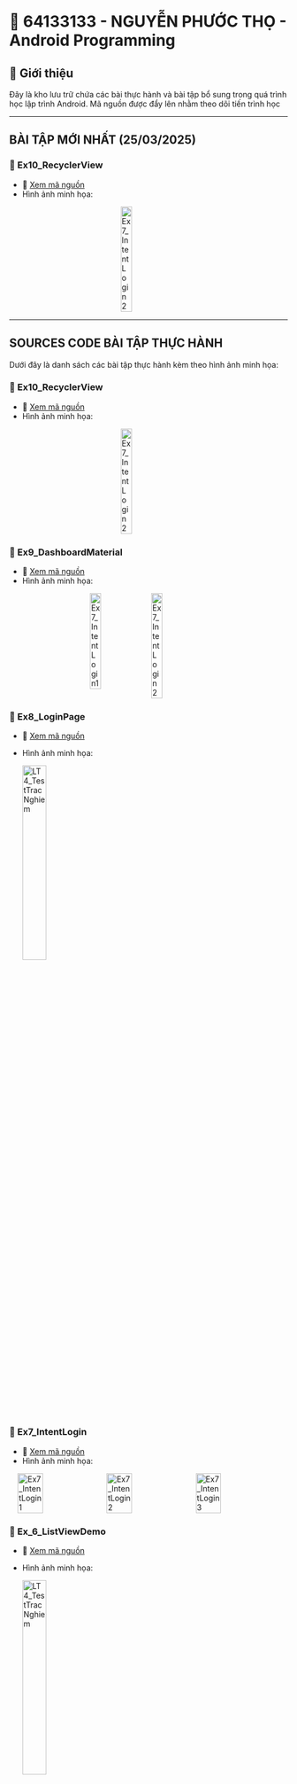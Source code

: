 # 📌 64133133 - NGUYỄN PHƯỚC THỌ - Android Programming

## 📌 Giới thiệu
Đây là kho lưu trữ chứa các bài thực hành và bài tập bổ sung trong quá trình học lập trình Android. Mã nguồn được đẩy lên nhằm theo dõi tiến trình học

---

## BÀI TẬP MỚI NHẤT (25/03/2025)
### 🔹 Ex10_RecyclerView
- 📂 [Xem mã nguồn](./Ex10_RecyclerView/app/src/main/)
- Hình ảnh minh họa:

<div style="display: flex; justify-content: center; gap: 10px;">
  <img src="./Ex10_RecyclerView/KetQua1.PNG" alt="Ex7_IntentLogin2" width="20%"/>
</div>

---

## SOURCES CODE BÀI TẬP THỰC HÀNH
Dưới đây là danh sách các bài tập thực hành kèm theo hình ảnh minh họa:

### 🔹 Ex10_RecyclerView
- 📂 [Xem mã nguồn](./Ex10_RecyclerView/app/src/main/)
- Hình ảnh minh họa:

<div style="display: flex; justify-content: center; gap: 10px;">
  <img src="./Ex10_RecyclerView/KetQua1.PNG" alt="Ex7_IntentLogin2" width="20%"/>
</div>

### 🔹 Ex9_DashboardMaterial
- 📂 [Xem mã nguồn](./Ex9_DashboardMaterial/app/src/main/)
- Hình ảnh minh họa:

<div style="display: flex; justify-content: center; gap: 10px;">
  <img src="./Ex9_DashboardMaterial/KetQua2.PNG" alt="Ex7_IntentLogin1" width="20%"/>
  <img src="./Ex9_DashboardMaterial/KetQua1.PNG" alt="Ex7_IntentLogin2" width="20%"/>
</div>

### 🔹 Ex8_LoginPage
- 📂 [Xem mã nguồn](./Ex8_LoginPage/app/src/main/)
- Hình ảnh minh họa:

  <img src="./Ex8_LoginPage/KetQua.PNG" alt="LT4_TestTracNghiem" width="30%" height="30%">

### 🔹 Ex7_IntentLogin
- 📂 [Xem mã nguồn](./Ex7_IntentLogin/app/src/main/)
- Hình ảnh minh họa:
<div style="display: flex; justify-content: center; gap: 10px;">
  <img src="./Ex7_IntentLogin/KetQua1.PNG" alt="Ex7_IntentLogin1" width="30%"/>
  <img src="./Ex7_IntentLogin/KetQua2.PNG" alt="Ex7_IntentLogin2" width="30%"/>
  <img src="./Ex7_IntentLogin/KetQua3.PNG" alt="Ex7_IntentLogin3" width="30%"/>
</div>

### 🔹 Ex_6_ListViewDemo
- 📂 [Xem mã nguồn](./Ex_6_ListViewDemo/app/src/main/)
- Hình ảnh minh họa:

  <img src="./Ex_6_ListViewDemo/KetQua.PNG" alt="LT4_TestTracNghiem" width="30%" height="30%">

### 🔹 Ex6_IntentDonGian
- 📂 [Xem mã nguồn](./Ex6_IntentDonGian/app/src/main/)
- Hình ảnh minh họa:

  <img src="./Ex6_IntentDonGian/KetQua.PNG" alt="LT4_TestTracNghiem" width="30%" height="30%">

### 🔹 Ex4,5_AddSubMulDiv
- Update: Thống nhất 1 layout cho tất cả các bài cộng trừ nhân chia
- Sử dụng: CardView và Material Button
- Bộ màu sử dụng:
- 🔹 **Màu chính (Primary):** `#FF8A65` *(Cam pastel)*
- 🔹 **Màu phụ (Accent):** `#4DB6AC` *(Xanh mint)*
- 🔹 **Màu nền (Background):** `#FFF8E1` *(Vàng kem)*
- 🔹 **Màu chữ (Text):** `#5D4037` *(Nâu đậm)*
- 📂 [Xem mã nguồn Activity](./Ex5_AddSubMulDiv_Activity/app/src/main/)
- 📂 [Xem mã nguồn Onclick](./Ex4_AddSubMulDiv_Onclick/app/src/main/)
- 📂 [Xem mã nguồn Anonymous](./Ex5_AddSubMulDiv_Anynomous/app/src/main/)
- 📂 [Xem mã nguồn Var](./Ex5_AddSubMulDiv_Var/app/src/main/)

- Hình ảnh minh họa:

  <img src="./Ex5_AddSubMulDiv_Activity/KetQua.PNG" alt="LT4_TestTracNghiem" width="30%" height="30%">

### 🔹 Ex3_AppCong
- 📂 [Xem mã nguồn](./Ex3_AppCong/app/src/main/)
- Hình ảnh minh họa:

  <img src="./Ex3_AppCong/KetQua.PNG" alt="LT4_TestTracNghiem" width="60%" height="60%">

### 🔹 Ex2_LinearLayout
- 📂 [Xem mã nguồn](./Ex2_LinearLayout/app/src/main/)
- Hình ảnh minh họa:

  <img src="./Ex2_LinearLayout/KetQuaLinearLayout.PNG" alt="LT4_TestTracNghiem" width="60%" height="60%">

### 🔹 Ex1_ConstraintLayout
- 📂 [Xem mã nguồn](./Ex1_ConstraintLayout/app/src/main/)
- Hình ảnh minh họa:

  <img src="./Ex1_ConstraintLayout/KetQuaConstraintLayout.PNG" alt="LT4_TestTracNghiem" width="60%" height="60%">

### 🔹 HelloWorld
- 📂 [Xem mã nguồn](./HelloWorld/app/src/main/)
- Hình ảnh minh họa:

  <img src="./HelloWorld/Ketqua.PNG" alt="LT4_TestTracNghiem" width="30%" height="30%">

---

## CÁC BÀI TẬP LÀM THÊM
Dưới đây là danh sách các bài tập làm thêm kèm theo hình ảnh minh họa:
### 🔹 LT9_LVNangCao
- Tạo class riêng chứa dữ liệu và adapter riêng để truyền dữ liệu lên layout
- Dùng CardView bọc lấy item để có bo viền và bóng mờ
- Sử dụng lớp NumberFormat có sẵn để định dạng giá tiền (xxx.xxx.xxx VND)
- Bộ màu sử dụng:
- 🔹 **Màu chính (Primary):** `#FF8A65` *(Cam pastel)*
- 🔹 **Màu phụ (Accent):** `#4DB6AC` *(Xanh mint)*
- 🔹 **Màu nền (Background):** `#FFF8E1` *(Vàng kem)*
- 🔹 **Màu chữ (Text):** `#5D4037` *(Nâu đậm)*
- 📂 [Xem mã nguồn](./LT9_LVNangCao/app/src/main/)
- Hình ảnh minh họa:

<div style="display: flex; justify-content: center; gap: 10px;">
  <img src="./LT9_LVNangCao/KetQua1.PNG" alt="Ex7_IntentLogin2" width="30%"/>
  <img src="./LT9_LVNangCao/KetQua2.PNG" alt="Ex7_IntentLogin2" width="30%"/>
</div>


### 🔹 LT8_FirstFigmaProject
- 📂 [Xem mã nguồn](./LT8_FirstFigmaProject/app/src/main/)
- Hình ảnh minh họa:

<div style="display: flex; justify-content: center; gap: 10px;">
  <img src="./LT8_FirstFigmaProject/KetQua1.PNG" alt="Ex7_IntentLogin2" width="30%"/>
  <img src="./LT8_FirstFigmaProject/KetQua2.PNG" alt="Ex7_IntentLogin2" width="30%"/>
</div>


### 🔹 LT7_AppTracNghiemToan
- 📂 [Xem mã nguồn](./LT7_AppTracNghiemToan/app/src/main/)
- Hình ảnh minh họa:

  <img src="./LT7_AppTracNghiemToan/KetQua.PNG" alt="LT4_TestTracNghiem" width="30%" height="30%">

### 🔹 LT6_FlappyBird
- 📂 [Xem mã nguồn](./LT6_flappybird/core/src/main/java/com/ltandroid/flappybird/)
- Hình ảnh minh họa:

<div style="display: flex; justify-content: center; gap: 10px;">
  <img src="./LT6_flappybird/KetQua1.png" alt="Ex7_IntentLogin1" width="25%"/>
  <img src="./LT6_flappybird/KetQua2.PNG" alt="Ex7_IntentLogin2" width="25%"/>
</div>

### 🔹 LT5_LoginMaterialLayout
- 📂 [Xem mã nguồn](./LT5_LoginMaterialLayout/app/src/main/)
- Hình ảnh minh họa:

<div style="display: flex; justify-content: center; gap: 10px;">
  <img src="./LT5_LoginMaterialLayout/KetQua1.PNG" alt="Ex7_IntentLogin1" width="20%"/>
  <img src="./LT5_LoginMaterialLayout/KetQua2.PNG" alt="Ex7_IntentLogin2" width="20%"/>
  <img src="./LT5_LoginMaterialLayout/KetQua3.PNG" alt="Ex7_IntentLogin3" width="20%"/>
  <img src="./LT5_LoginMaterialLayout/KetQua4.PNG" alt="Ex7_IntentLogin3" width="20%"/>
</div>

### 🔹 LT4_TestTracNghiem
- 📂 [Xem mã nguồn](./LT4_TestTracNghiem/app/src/main/)
- Hình ảnh minh họa:

  <img src="./LT4_TestTracNghiem/KetQua.PNG" alt="LT4_TestTracNghiem" width="30%" height="30%">

### 🔹 LT3_TinhChuViDienTich
- 📂 [Xem mã nguồn](./LT3_TinhChuViDienTich/app/src/main/)
- Hình ảnh minh họa:

<div style="display: flex; justify-content: center; gap: 10px;">
  <img src="./LT3_TinhChuViDienTich/KetQua1.PNG" alt="Ex7_IntentLogin1" width="30%"/>
  <img src="./LT3_TinhChuViDienTich/KetQua2.PNG" alt="Ex7_IntentLogin2" width="30%"/>
  <img src="./LT3_TinhChuViDienTich/KetQua3.PNG" alt="Ex7_IntentLogin3" width="30%"/>
</div>

### 🔹 LT2_DoiNhietDo
- 📂 [Xem mã nguồn](./LT2_DoiNhietDo/app/src/main/)
- Hình ảnh minh họa:

  <img src="./LT2_DoiNhietDo/KetQua.PNG" alt="LT4_TestTracNghiem" width="30%" height="30%">

### 🔹 LT1_BMIApp
- 📂 [Xem mã nguồn](./LT1_BMIApp/app/src/main/)
- Hình ảnh minh họa:

  <img src="./LT1_BMIApp/KetQua.PNG" alt="LT4_TestTracNghiem" width="30%" height="30%">